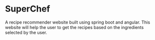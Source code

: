 # SuperChef
A recipe recommender website built using spring boot and angular. This website will help the user to get the recipes based on the ingredients selected by the user.
